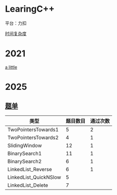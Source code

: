 # LearingC++

平台：力扣

[时间复杂度](https://blog.csdn.net/qq_41523096/article/details/82142747)

# 2021

[a little](./2021/2021.md)

# 2025

## [题单](https://github.com/EndlessCheng/codeforces-go/tree/master/leetcode)

| 类型                  | 题目数目 | 通过次数 |
| --------------------- | -------- | -------- |
| TwoPointersTowards1   | 5        | 2        |
| TwoPointersTowards2   | 4        | 1        |
| SlidingWindow         | 12       | 1        |
| BinarySearch1         | 11       | 1        |
| BinarySearch2         | 6        | 1        |
| LinkedList_Reverse    | 6        | 1        |
| LinkedList_QuickNSlow | 5        |          |
| LinkedList_Delete     | 7        |          |
